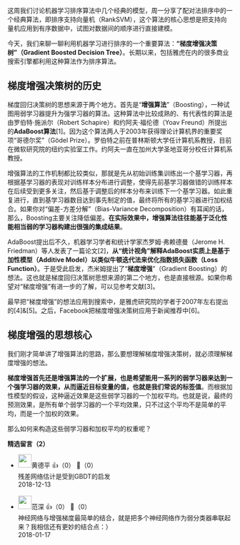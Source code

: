 这周我们讨论机器学习排序算法中几个经典的模型，周一分享了配对法排序中的一个经典算法，即排序支持向量机（RankSVM），这个算法的核心思想是把支持向量机应用到有序数据中，试图对数据间的顺序进行直接建模。

今天，我们来聊一聊利用机器学习进行排序的一个重要算法：**“梯度增强决策树”（Gradient Boosted Decision Tree）**。长期以来，包括雅虎在内的很多商业搜索引擎都利用这种算法作为排序算法。

## 梯度增强决策树的历史

梯度回归决策树的思想来源于两个地方。首先是“**增强算法**”（Boosting），一种试图用弱学习器提升为强学习器的算法。这种算法中比较成熟的、有代表性的算法是由罗伯特⋅施派尔（Robert Schapire）和约阿夫⋅福伦德（Yoav Freund）所提出的**AdaBoost算法**\[1]。因为这个算法两人于2003年获得理论计算机界的重要奖项“哥德尔奖”（Gödel Prize）。罗伯特之前在普林斯顿大学任计算机系教授，目前在微软研究院的纽约实验室工作。约阿夫一直在加州大学圣地亚哥分校任计算机系教授。

增强算法的工作机制都比较类似，那就是先从初始训练集训练出一个基学习器，再根据基学习器的表现对训练样本分布进行调整，使得先前基学习器做错的训练样本在后续受到更多关注，然后基于调整后的样本分布来训练下一个基学习器。如此重复进行，直到基学习器数目达到事先制定的值，最终将所有的基学习器进行加权结合。如果你对“偏差-方差分解”（Bias-Variance Decomposition）有耳闻的话，那么，Boosting主要关注降低偏差。**在实际效果中，增强算法往往能基于泛化性能相当弱的学习器构建出很强的集成结果**。

AdaBoost提出后不久，机器学习学者和统计学家杰罗姆⋅弗赖德曼（Jerome H. Friedman）等人发表了一篇论文\[2]，**从“统计视角”解释AdaBoost实质上是基于加性模型（Additive Model）以类似牛顿迭代法来优化指数损失函数（Loss Function）**。于是受此启发，杰米姆提出了“**梯度增强**”（Gradient Boosting）的想法。这也就是梯度回归决策树思想来源的第二个地方，也是直接根源。如果你希望对“梯度增强”有进一步的了解，可以见参考文献\[3]。

最早把“梯度增强”的想法应用到搜索中，是雅虎研究院的学者于2007年左右提出的\[4]&amp;\[5]。之后，Facebook把梯度增强决策树应用于新闻推荐中\[6]。

## 梯度增强的思想核心

我们刚才简单讲了增强算法的思路，那么要想理解梯度增强决策树，就必须理解梯度增强的想法。

**梯度增强首先还是增强算法的一个扩展，也是希望能用一系列的弱学习器来达到一个强学习器的效果，从而逼近目标变量的值，也就是我们常说的标签值**。而根据加性模型的假设，这种逼近效果是这些弱学习器的一个加权平均。也就是说，最终的预测效果，是所有单个弱学习器的一个平均效果，只不过这个平均不是简单的平均，而是一个加权的效果。

那么如何来构造这些弱学习器和加权平均的权重呢？
<div><strong>精选留言（2）</strong></div><ul>
<li><img src="https://static001.geekbang.org/account/avatar/00/0f/6c/9f/0343d633.jpg" width="30px"><span>黄德平</span> 👍（0） 💬（0）<div>残差网络估计是受到GBDT的启发</div>2018-12-13</li><br/><li><img src="https://static001.geekbang.org/account/avatar/00/0f/68/5a/4e7754d3.jpg" width="30px"><span>范深</span> 👍（0） 💬（0）<div>神经网络与增强梯度最简单的结合，就是把多个神经网络作为弱分类器串联起来？我相信还有更妙的结合点：）</div>2018-01-17</li><br/>
</ul>